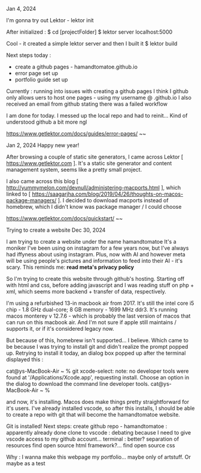 Jan 4, 2024

I'm gonna try out Lektor - lektor init

After initialized :
$ cd [projectFolder]
$ lektor server
localhost:5000

Cool - it created a simple lektor server and then I built it
$ lektor build

Next steps today :
+ create a github pages - hamandtomatoe.github.io
+ error page set up	
+ portfolio guide set up

Currently : running into issues with creating a github pages
I think I github only allows uers to host one pages - using my username @ <username>.github.io
I also received an email from github stating there was a failed workflow

I am done for today. I messed up the local repo and had to reinit... Kind of understood github a bit more ngl

https://www.getlektor.com/docs/guides/error-pages/
~~

Jan 2, 2024
Happy new year!

After browsing a couple of static site generators, I came across Lektor [ https://www.getlektor.com ].
It's a static site generator and content management system, seems like a pretty small project.

I also came across this blog [ http://yummymelon.com/devnull/administering-macports.html ],
which linked to [ https://saagarjha.com/blog/2019/04/26/thoughts-on-macos-package-managers/ ].
I decided to download macports instead of homebrew, which I didn't know was package manager / I could choose

https://www.getlektor.com/docs/quickstart/
~~

Trying to create a website Dec 30, 2024

I am trying to create a website under the name hamandtomatoe
It's a moniker I've been using on instagram for a few years now, but I've always had iffyness about using instagram.
Plus, now with AI and however meta will be using people's pictures and information to feed into their AI - it's scary. 
This reminds me:
**read meta's privacy policy**

So I'm trying to create this website through github's hosting. 
Starting off with html and css, before adding javascript and I was reading stuff on php + xml,
which seems more backend + transfer of data, respectively.

I'm using a refurbished 13-in macbook air from 2017. 
It's still the intel core i5 chip - 1.8 GHz dual-core; 8 GB memory - 1699 MHz ddr3. 
It's running macos monterey v 12.7.6 - which is probably the last version of macos that can run on this macbook air. 
And I'm not sure if apple still maintains / supports it, or if it's considered legacy now.

But because of this, homebrew isn't supported... I believe. 
Which came to be because I was trying to install git and didn't realize the prompt popped up.
Retrying to install it today, an dialog box popped up after the terminal displayed this :

cat@ys-MacBook-Air ~ % git
xcode-select: note: no developer tools were found at '/Applications/Xcode.app', requesting install. Choose an option in the dialog to download the command line developer tools.
cat@ys-MacBook-Air ~ % 

and now, it's installing. Macos does make things pretty straightforward for it's users. I've already installed vscode,
so after this installs, I should be able to create a repo with git that will become the hamandtomatoe website.

Git is installed! Next steps:
create github repo - hamandtomatoe : apparently already done
clone to 
vscode : debating because I need to give vscode access to my github account...
terminal : better? separation of resources
find open source html framework?...
find open source css

Why : I wanna make this webpage my portfolio... maybe only of artstuff. Or maybe as a test
